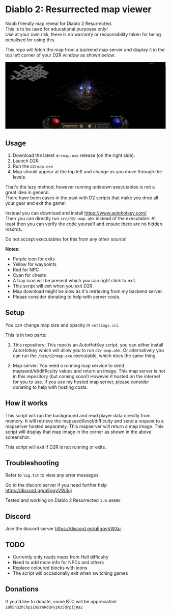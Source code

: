 # Diablo 2: Resurrected map viewer

Noob friendly map reveal for Diablo 2 Resurrected.  
This is to be used for educational purposes only!  
Use at your own risk, there is no warranty or responsibility taken for being penalised for using this.  

This repo will fetch the map from a backend map server and display it in the top left corner of your D2R window as shown below:

![Durance of Hate Level 2](duranceofhate2.png)

## Usage

1. Download the latest `drrmap.exe` release (on the right side).
2. Launch D2R.
3. Run the `d2rmap.exe`
4. Map should appear at the top left and change as you move through the levels.

That's the lazy method, however running unknown executables is not a great idea in general.  
There have been cases in the past with D2 scripts that make you drop all your gear and exit the game!  

Instead you can download and install <https://www.autohotkey.com/>  
Then you can directly run `src/d2r-map.ahk` instead of the executable.
At least then you can verify the code yourself and ensure there are no hidden macros.

Do not accept executables for this from any other source!

**Notes:**

- Purple icon for exits
- Yellow for waypoints
- Red for NPC
- Cyan for chests  
- A tray icon will be present which you can right click to exit.
- This script will exit when you exit D2R.
- Map download might be slow as it's retrieving from my backend server.
- Please consider donating to help with server costs.

## Setup

You can change map size and opacity in `settings.ini`  

This is in two parts:

1. This repository:
This repo is an AutoHotKey script, you can either install AutoHotkey which will allow you to run `d2r-map.ahk`.
Or alternatively you can run the `/bin/d2rmap.exe` executable, which does the same thing.

2. Map server:
You need a running map service to send mapseed/id/difficulty values and return an image.
This map server is not in this repository (but coming soon!)
However it hosted on the internet for you to use.
If you use my hosted map server, please consider donating to help with hosting costs.

## How it works

This script will run the background and read player data directly from memory.
It will retrieve the mapseed/level/difficulty and send a request to a mapserver hosted separately.
This mapserver will return a map image.
This script will display that map image in the corner as shown in the above screenshot.

This script will exit if D2R is not running or exits.

## Troubleshooting

Refer to `log.txt` to view any error messages.

Go to the discord server if you need further help <https://discord.gg/qEgqyVW3uj>

Tested and working on Diablo 2 Resurrected `1.0.66606`

## Discord

Join the discord server  <https://discord.gg/qEgqyVW3uj>

## TODO

- Currently only reads maps from Hell difficulty  
- Need to add more info for NPCs and others
- Replace coloured blocks with icons
- The script will occasionally exit when switching games

## Donations

If you'd like to donate, some BTC will be appreciated:  
`18hSn32hChp1CmBYnRdQFyzkz5drpijRa2`  
